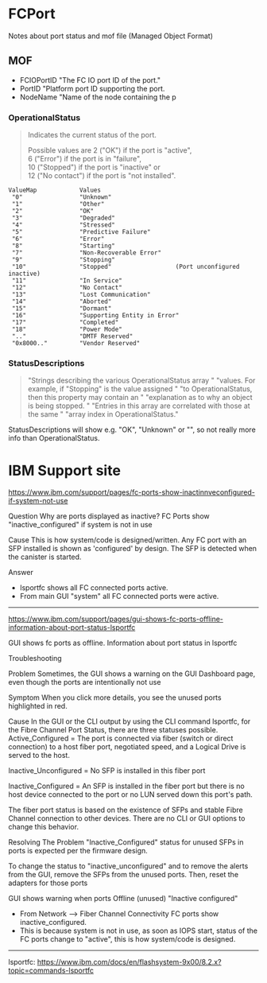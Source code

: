 # FCPort

Notes about port status and mof file (Managed Object Format)

## MOF

- FCIOPortID "The FC IO port ID of the port."
- PortID "Platform port ID supporting the port.
- NodeName "Name of the node containing the p

### OperationalStatus

> Indicates the current status of the port.
>
> Possible values are 2 ("OK") if the port is "active",  
> 6 ("Error") if the port is in "failure",  
> 10 ("Stopped") if the port is "inactive" or  
> 12 ("No contact") if the port is "not installed".

```
ValueMap            Values
 "0"                "Unknown"
 "1"                "Other"
 "2"                "OK"
 "3"                "Degraded"
 "4"                "Stressed"
 "5"                "Predictive Failure"
 "6"                "Error"
 "8"                "Starting"
 "7"                "Non-Recoverable Error"
 "9"                "Stopping"
 "10"               "Stopped"                  (Port unconfigured inactive)
 "11"               "In Service"
 "12"               "No Contact"
 "13"               "Lost Communication"
 "14"               "Aborted"
 "15"               "Dormant"
 "16"               "Supporting Entity in Error"
 "17"               "Completed"
 "18"               "Power Mode"
 ".."               "DMTF Reserved"
 "0x8000.."         "Vendor Reserved"
```

### StatusDescriptions

> "Strings describing the various OperationalStatus array "
> "values. For example, if "Stopping" is the value assigned "
> "to OperationalStatus, then this property may contain an "
> "explanation as to why an object is being stopped. "
> "Entries in this array are correlated with those at the same "
> "array index in OperationalStatus."

StatusDescriptions will show e.g. "OK", "Unknown" or "", so not really more info than OperationalStatus.

# IBM Support site

<https://www.ibm.com/support/pages/fc-ports-show-inactinnveconfigured-if-system-not-use>


Question
Why are ports displayed as inactive? FC Ports show "inactive_configured" if system is not in use

Cause
This is how system/code is designed/written.
Any FC port with an SFP installed is shown as 'configured' by design. The SFP is detected when the canister is started.

Answer

- lsportfc shows all FC connected ports active.
- From main GUI "system" all FC connected ports were active.

--- 

<https://www.ibm.com/support/pages/gui-shows-fc-ports-offline-information-about-port-status-lsportfc>

GUI shows fc ports as offline. Information about port status in lsportfc

Troubleshooting

Problem
Sometimes, the GUI shows a warning on the GUI Dashboard page, even though the ports are intentionally not use

Symptom
When you click more details, you see the unused ports highlighted in red.

Cause
In the GUI or the CLI output by using the CLI command lsportfc, for the Fibre Channel Port Status, there are three statuses possible.
 
Active_Configured  =  The port is connected via fiber (switch or direct connection) to a host fiber port, negotiated speed, and a Logical Drive is served to the host.

Inactive_Unconfigured  =  No SFP is installed in this fiber port

Inactive_Configured  =   An SFP is installed in the fiber port but there is no host device connected to the port or no LUN served down this port's path.

The fiber port status is based on the existence of SFPs and stable Fibre Channel connection to other devices. There are no CLI or GUI options to change this behavior.

Resolving The Problem
"Inactive_Configured" status for unused SFPs in ports is expected per the firmware design.

To change the status to "inactive_unconfigured" and to remove the alerts from the GUI, remove the SFPs from the unused ports.  Then, reset the adapters for those ports

GUI shows warning when ports Offline (unused) "Inactive configured"

- From Network --> Fiber Channel Connectivity FC ports show inactive_configured.
- This is because system is not in use, as soon as IOPS start, status of the FC ports change to "active", this is how system/code is designed.

---

lsportfc:
https://www.ibm.com/docs/en/flashsystem-9x00/8.2.x?topic=commands-lsportfc
